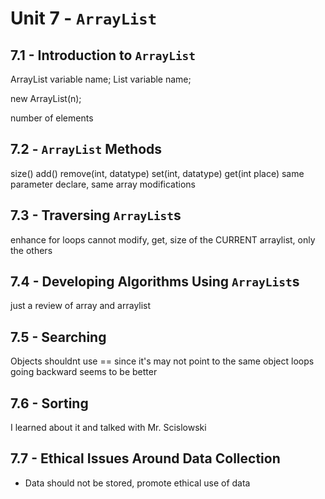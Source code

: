 # Unit 7 - `ArrayList`

## 7.1 - Introduction to `ArrayList`
ArrayList<DataType> variable name;
List<DataType> variable name;

new ArrayList<datatype>(n);

number of elements

## 7.2 - `ArrayList` Methods
size()
add()
remove(int, datatype)
set(int, datatype)
get(int place)
same parameter declare, same array modifications
## 7.3 - Traversing `ArrayList`s
enhance for loops cannot modify, get, size of the CURRENT arraylist, only the others
## 7.4 - Developing Algorithms Using `ArrayList`s
just a review of array and arraylist
## 7.5 - Searching
Objects shouldnt use == since it's may not point to the same object
loops going backward seems to be better
## 7.6 - Sorting
I learned about it and talked with Mr. Scislowski
## 7.7 - Ethical Issues Around Data Collection
- Data should not be stored, promote ethical use of data